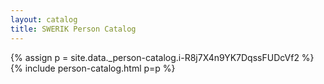 ```yaml
---
layout: catalog
title: SWERIK Person Catalog
---
```

{% assign p = site.data._person-catalog.i-R8j7X4n9YK7DqssFUDcVf2 %}
{% include person-catalog.html p=p %}

